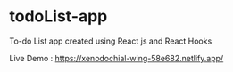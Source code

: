 # todoList-app
To-do List app created using React js and React Hooks

Live Demo :
https://xenodochial-wing-58e682.netlify.app/
